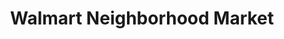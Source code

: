 ---
title: "Walmart Neighborhood Market"
url: /las-vegas/walmart-neighborhood-market-east-lake-mead-boulevard/
shop: Supermarkt
---